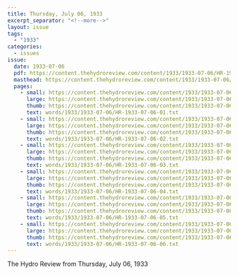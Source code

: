 ```yaml
---
title: Thursday, July 06, 1933
excerpt_separator: "<!--more-->"
layout: issue
tags:
  - "1933"
categories:
  - issues
issue:
  date: 1933-07-06
  pdf: https://content.thehydroreview.com/content/1933/1933-07-06/HR-1933-07-06.pdf
  masthead: https://content.thehydroreview.com/content/1933/1933-07-06/masthead/HR-1933-07-06.jpg
  pages:
    - small: https://content.thehydroreview.com/content/1933/1933-07-06/small/HR-1933-07-06-01.jpg
      large: https://content.thehydroreview.com/content/1933/1933-07-06/large/HR-1933-07-06-01.jpg
      thumb: https://content.thehydroreview.com/content/1933/1933-07-06/thumbnails/HR-1933-07-06-01.jpg
      text: words/1933/1933-07-06/HR-1933-07-06-01.txt
    - small: https://content.thehydroreview.com/content/1933/1933-07-06/small/HR-1933-07-06-02.jpg
      large: https://content.thehydroreview.com/content/1933/1933-07-06/large/HR-1933-07-06-02.jpg
      thumb: https://content.thehydroreview.com/content/1933/1933-07-06/thumbnails/HR-1933-07-06-02.jpg
      text: words/1933/1933-07-06/HR-1933-07-06-02.txt
    - small: https://content.thehydroreview.com/content/1933/1933-07-06/small/HR-1933-07-06-03.jpg
      large: https://content.thehydroreview.com/content/1933/1933-07-06/large/HR-1933-07-06-03.jpg
      thumb: https://content.thehydroreview.com/content/1933/1933-07-06/thumbnails/HR-1933-07-06-03.jpg
      text: words/1933/1933-07-06/HR-1933-07-06-03.txt
    - small: https://content.thehydroreview.com/content/1933/1933-07-06/small/HR-1933-07-06-04.jpg
      large: https://content.thehydroreview.com/content/1933/1933-07-06/large/HR-1933-07-06-04.jpg
      thumb: https://content.thehydroreview.com/content/1933/1933-07-06/thumbnails/HR-1933-07-06-04.jpg
      text: words/1933/1933-07-06/HR-1933-07-06-04.txt
    - small: https://content.thehydroreview.com/content/1933/1933-07-06/small/HR-1933-07-06-05.jpg
      large: https://content.thehydroreview.com/content/1933/1933-07-06/large/HR-1933-07-06-05.jpg
      thumb: https://content.thehydroreview.com/content/1933/1933-07-06/thumbnails/HR-1933-07-06-05.jpg
      text: words/1933/1933-07-06/HR-1933-07-06-05.txt
    - small: https://content.thehydroreview.com/content/1933/1933-07-06/small/HR-1933-07-06-06.jpg
      large: https://content.thehydroreview.com/content/1933/1933-07-06/large/HR-1933-07-06-06.jpg
      thumb: https://content.thehydroreview.com/content/1933/1933-07-06/thumbnails/HR-1933-07-06-06.jpg
      text: words/1933/1933-07-06/HR-1933-07-06-06.txt
---
```


The Hydro Review from Thursday, July 06, 1933

<!--more-->

